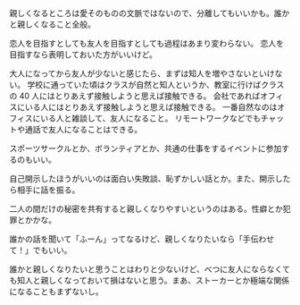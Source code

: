 親しくなるところは愛そのものの文脈ではないので、分離してもいいかも。誰かと親しくなること全般。

恋人を目指すとしても友人を目指すとしても過程はあまり変わらない。
恋人を目指すなら表明しておいた方がいいけど。

大人になってから友人が少ないと感じたら、まずは知人を増やさないといけない。
学校に通っていた頃はクラスが自然と知人というか、教室に行けばクラスの 40 人にはとりあえず接触しようと思えば接触できる。
会社であればオフィスにいる人にはとりあえず接触しようと思えば接触できる。
一番自然なのはオフィスにいる人と雑談して、友人になること。
リモートワークなどでもチャットや通話で友人になることはできる。

スポーツサークルとか、ボランティアとか、共通の仕事をするイベントに参加するのもいい。

自己開示したほうがいいのは面白い失敗談、恥ずかしい話とか。また、開示したら相手に話を振る。

二人の間だけの秘密を共有すると親しくなりやすいというのはある。性癖とか犯罪とかかな。

誰かの話を聞いて「ふーん」ってなるけど、親しくなりたいなら「手伝わせて！」でもいい。

誰かと親しくなりたいと思うことはわりと少ないけど、べつに友人にならなくても知人と親しくなっておいて損はないと思う。まあ、ストーカーとか極端な関係になることもまずないし。
